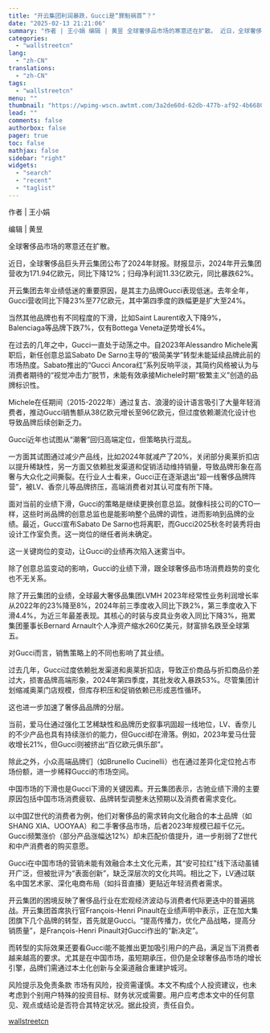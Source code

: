 ```yaml
---
title: "开云集团利润暴跌，Gucci是“罪魁祸首”？"
date: "2025-02-13 21:21:06"
summary: "作者 | 王小娟 编辑 | 黄昱 全球奢侈品市场的寒意还在扩散。 近日，全球奢侈品巨头开云集团公布了..."
categories:
  - "wallstreetcn"
lang:
  - "zh-CN"
translations:
  - "zh-CN"
tags:
  - "wallstreetcn"
menu: ""
thumbnail: "https://wpimg-wscn.awtmt.com/3a2de60d-62db-477b-af92-4b6680c4eee3.jpeg"
lead: ""
comments: false
authorbox: false
pager: true
toc: false
mathjax: false
sidebar: "right"
widgets:
  - "search"
  - "recent"
  - "taglist"
---
```


作者 | 王小娟

编辑 | 黄昱

全球奢侈品市场的寒意还在扩散。

近日，全球奢侈品巨头开云集团公布了2024年财报。财报显示，2024年开云集团营收为171.94亿欧元，同比下降12%；归母净利润11.33亿欧元，同比暴跌62%。

开云集团去年业绩低迷的重要原因，是其主力品牌Gucci表现低迷。去年全年，Gucci营收同比下降23%至77亿欧元，其中第四季度的跌幅更是扩大至24%。

当然其他品牌也有不同程度的下滑，比如Saint Laurent收入下降9%，Balenciaga等品牌下跌7%，仅有Bottega Veneta逆势增长4%。

在过去的几年之中，Gucci一直处于动荡之中。自2023年Alessandro Michele离职后，新任创意总监Sabato De Sarno主导的“极简美学”转型未能延续品牌此前的市场热度。Sabato推出的“Gucci Ancora红”系列反响平淡，其简约风格被认为与消费者期待的“视觉冲击力”脱节，未能有效承接Michele时期“极繁主义”创造的品牌标识性。

Michele在任期间（2015-2022年）通过复古、浪漫的设计语言吸引了大量年轻消费者，推动Gucci销售额从38亿欧元增长至96亿欧元，但过度依赖潮流化设计也导致品牌后续创新乏力。

Gucci近年也试图从“潮奢”回归高端定位，但策略执行混乱。

一方面其试图通过减少产品线，比如2024年就减产了20%，关闭部分奥莱折扣店以提升稀缺性，另一方面又依赖批发渠道和促销活动维持销量，导致品牌形象在高奢与大众化之间撕裂。在行业人士看来，Gucci正在逐渐退出“超一线奢侈品牌阵营”，被LV、香奈儿等品牌挤压，高端消费者对其认可度有所下降。

面对当前的业绩下滑，Gucci的策略是继续更换创意总监。就像科技公司的CTO一样，这些时尚品牌的创意总监也是能影响整个品牌的调性，进而影响到品牌的业绩。最近，Gucci宣布Sabato De Sarno也将离职，而Gucci2025秋冬时装秀将由设计工作室负责。这一岗位的继任者尚未确定。

这一关键岗位的变动，让Gucci的业绩再次陷入迷雾当中。

除了创意总监变动的影响，Gucci的业绩下滑，跟全球奢侈品市场消费趋势的变化也不无关系。

除了开云集团的业绩，全球最大奢侈品集团LVMH 2023年经常性业务利润增长率从2022年的23%降至8%，2024年前三季度收入同比下跌2%，第三季度收入下滑4.4%，为近三年最差表现。其核心的时装与皮具业务收入同比下降3%，拖累集团董事长Bernard Arnault个人净资产缩水260亿美元，财富排名跌至全球第五。

对Gucci而言，销售策略上的不同也影响了其业绩。

过去几年，Gucci过度依赖批发渠道和奥莱折扣店，导致正价商品与折扣商品价差过大，损害品牌高端形象，2024年第四季度，其批发收入暴跌53%。尽管集团计划缩减奥莱门店规模，但库存积压和促销依赖已形成恶性循环。

这也进一步加速了奢侈品品牌的分层。

当前，爱马仕通过强化工艺稀缺性和品牌历史叙事巩固超一线地位，LV、香奈儿的不少产品也具有持续涨价的能力，但Gucci却在滑落。例如，2023年爱马仕营收增长21%，但Gucci则被挤出“百亿欧元俱乐部”。

除此之外，小众高端品牌们（如Brunello Cucinelli）也在通过差异化定位抢占市场份额，进一步稀释Gucci的市场空间。

中国市场的下滑也是Gucci下滑的关键因素。开云集团表示，古驰业绩下滑的主要原因包括中国市场消费疲软、品牌转型调整未达预期以及消费者需求变化。

以中国Z世代的消费者为例，他们对奢侈品的需求转向文化融合的本土品牌（如SHANG XIA、UOOYAA）和二手奢侈品市场，后者2023年规模已超千亿元。Gucci频繁涨价（部分产品涨幅达12%）却未匹配价值提升，进一步削弱了Z世代和中产消费者的购买意愿。

Gucci在中国市场的营销未能有效融合本土文化元素，其“安可拉红”线下活动虽铺开广泛，但被批评为“表面创新”，缺乏深层次的文化共鸣。相比之下，LV通过联名中国艺术家、深化电商布局（如抖音直播）更贴近年轻消费者需求。

开云集团的困境反映了奢侈品行业在宏观经济波动与消费者代际更迭中的普遍挑战。开云集团首席执行官François-Henri Pinault在业绩声明中表示，正在加大集团旗下几个品牌的转型，首先就是Gucci。“提高传播力，优化产品战略，提高分销质量”，是François-Henri Pinault对Gucci作出的“新决定”。

而转型的实际效果还要看Gucci能不能推出更加吸引用户的产品，满足当下消费者越来越高的要求。尤其是在中国市场，虽短期承压，但仍是全球奢侈品市场的增长引擎，品牌们需通过本土化创新与全渠道融合重建护城河。

风险提示及免责条款
市场有风险，投资需谨慎。本文不构成个人投资建议，也未考虑到个别用户特殊的投资目标、财务状况或需要。用户应考虑本文中的任何意见、观点或结论是否符合其特定状况。据此投资，责任自负。

[wallstreetcn](https://wallstreetcn.com/articles/3741055)

